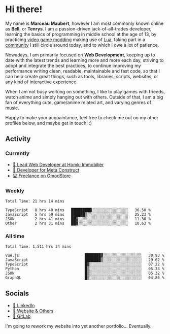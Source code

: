 # Hi there!

My name is **Marceau Maubert**, however I am most commonly known online as **Bell**, or **Tenrys**. I am a passion-driven jack-of-all-trades developer, learning the basics of programming in middle school at the age of 13, by practicing [video game modding](https://garrysmod.com) making use of [Lua](https://lua.org), taking part in a [community](https://metastruct.net) I still circle around today, and to which I owe a lot of patience.

Nowadays, I am primarily focused on **Web Development**, keeping up to date with the latest trends and learning more and more each day, striving to adopt  and integrate the best practices, to continue improving my performance writing clean, readable, maintainable and fast code, so that I can help create great things, such as tools, libraries, scripts, websites, or any kind of interactive experience.

When I am not busy working on something, I like to play games with friends, watch anime and simply hanging out with others. Outside of that, I am a big fan of everything cute, game/anime related art, and varying genres of music.

Happy to make your acquaintance, feel free to check me out on my other profiles below, and maybe get in touch! :)

## Activity

### Currently

- [🏢 Lead Web Developer at Homki Immobilier](https://homki-immobilier.com)
- [🎈 Developer for Meta Construct](https://metastruct.net)
- [💻 Freelance on GmodStore](https://www.gmodstore.com/users/Tenrys)

### Weekly
<!--START_SECTION:wakaWeekly-->

```text
Total Time: 21 hrs 14 mins

TypeScript   8 hrs 40 mins   █████████░░░░░░░░░░░░░░░░   36.50 %
JavaScript   5 hrs 59 mins   ██████▒░░░░░░░░░░░░░░░░░░   25.23 %
JSON         2 hrs 41 mins   ██▓░░░░░░░░░░░░░░░░░░░░░░   11.30 %
Other        2 hrs 31 mins   ██▓░░░░░░░░░░░░░░░░░░░░░░   10.63 %
```

<!--END_SECTION:wakaWeekly-->

### All time
<!--START_SECTION:wakaTotal-->

```text
Total Time: 1,511 hrs 34 mins

Vue.js                             ███████▓░░░░░░░░░░░░░░░░░   30.93 %
JavaScript                         ███████▒░░░░░░░░░░░░░░░░░   29.62 %
TypeScript                         █▓░░░░░░░░░░░░░░░░░░░░░░░   07.22 %
Python                             █▒░░░░░░░░░░░░░░░░░░░░░░░   05.33 %
JSON                               █▒░░░░░░░░░░░░░░░░░░░░░░░   05.32 %
GraphQL                            █▒░░░░░░░░░░░░░░░░░░░░░░░   04.86 %
```

<!--END_SECTION:wakaTotal-->

## Socials

- [👔 LinkedIn](https://www.linkedin.com/in/marceau-maubert)
- [🔗 Website & Others](https://bell.moe)
- [🦊 GitLab](https://gitlab.com/Tenrys)

I'm going to rework my website into yet another portfolio... Eventually.
